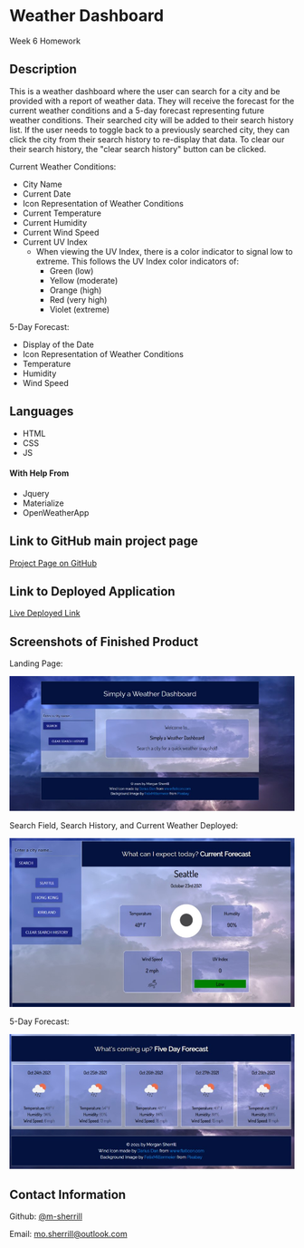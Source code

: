 # Weather Dashboard

Week 6 Homework

## Description

This is a weather dashboard where the user can search for a city and be provided with a report of weather data. They will receive the forecast for the current weather conditions and a 5-day forecast representing future weather conditions. Their searched city will be added to their search history list. If the user needs to toggle back to a previously searched city, they can click the city from their search history to re-display that data. To clear our their search history, the "clear search history" button can be clicked. 

Current Weather Conditions:
- City Name
- Current Date
- Icon Representation of Weather Conditions
- Current Temperature
- Current Humidity
- Current Wind Speed
- Current UV Index
    - When viewing the UV Index, there is a color indicator to signal low to extreme. This follows the UV Index color indicators of:
        - Green (low)
        - Yellow (moderate)
        - Orange (high)
        - Red (very high)
        - Violet (extreme)

5-Day Forecast:
- Display of the Date
- Icon Representation of Weather Conditions
- Temperature
- Humidity
- Wind Speed

## Languages
- HTML
- CSS
- JS

#### With Help From
- Jquery
- Materialize
- OpenWeatherApp

## Link to GitHub main project page

[Project Page on GitHub](https://github.com/m-sherrill/weather-app)

## Link to Deployed Application

[Live Deployed Link](https://m-sherrill.github.io/weather-app/)

## Screenshots of Finished Product

Landing Page:

![Screenshot of landing page](assets/images/landingpage.jpg)

Search Field, Search History, and Current Weather Deployed:

![Screenshot of current weather data deployed](assets/images/currentdaydeployed.jpg)

5-Day Forecast:

![Screenshot of 5-day forecast](assets/images/fivedayforecast.jpg)



## Contact Information

Github: [@m-sherrill](https://github.com/m-sherrill)

Email: mo.sherrill@outlook.com
